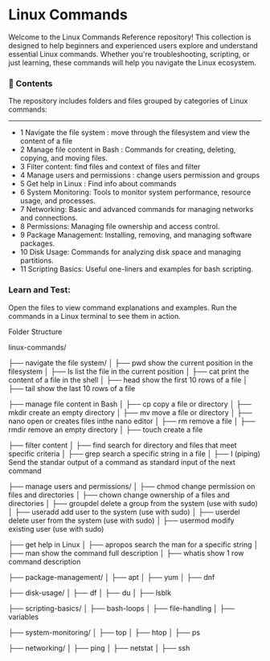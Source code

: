 # Linux Commands

Welcome to the Linux Commands Reference repository! This collection is designed to help beginners and experienced users explore and understand essential Linux commands. Whether you're troubleshooting, scripting, or just learning, these commands will help you navigate the Linux ecosystem.

### 📖 Contents
The repository includes folders and files grouped by categories of Linux commands:

---


- 1 Navigate the file system : move through the filesystem and view the content of a file
- 2 Manage file content in Bash : Commands for creating, deleting, copying, and moving files.
- 3 Filter content: find files and context of files and filter
- 4 Manage users and permissions : change users permission and groups
- 5 Get help in Linux :  Find info about commands
- 6 System Monitoring: Tools to monitor system performance, resource usage, and processes.
- 7 Networking: Basic and advanced commands for managing networks and connections.
- 8 Permissions: Managing file ownership and access control.
- 9 Package Management: Installing, removing, and managing software packages.
- 10 Disk Usage: Commands for analyzing disk space and managing partitions.
- 11 Scripting Basics: Useful one-liners and examples for bash scripting.

### Learn and Test:
Open the files to view command explanations and examples.
Run the commands in a Linux terminal to see them in action.

Folder Structure

linux-commands/

├── navigate the file system/
│   ├── pwd show the current position in the filesystem
│   ├── ls list the file in the current position
│   ├── cat print the content of a file in the shell
│   ├── head show the first 10 rows of a file
│   ├── tail show the last 10 rows of a file

├── manage file content in Bash
│   ├── cp copy a file or directory
│   ├── mkdir create an empty directory
│   ├── mv move a file or directory
│   ├── nano open or creates files inthe nano editor
│   ├── rm remove a file
│   ├── rmdir remove an empty directory
│   ├── touch create a file

├── filter content
│   ├── find search for directory and files that meet specific criteria
│   ├── grep search a specific string in a file
│   ├── I (piping) Send the standar output of a command as standard input of the next command

├── manage users and permissions/
│   ├── chmod change permission on files and directories
│   ├── chown change ownership of a files and directories
│   ├── groupdel delete a group from the system (use with sudo)
│   ├── useradd add user to the system (use with sudo)
│   ├── userdel delete user from the system (use with sudo)
│   ├── usermod modify existing user (use with sudo)

├── get help in Linux
│   ├── apropos search the man for a specific string
│   ├── man show the command full description
│   ├── whatis show 1 row command description

├── package-management/
│   ├── apt
│   ├── yum
│   ├── dnf

├── disk-usage/
│   ├── df
│   ├── du
│   ├── lsblk

├── scripting-basics/
│   ├── bash-loops
│   ├── file-handling
│   ├── variables

├── system-monitoring/
│   ├── top
│   ├── htop
│   ├── ps

├── networking/
│   ├── ping
│   ├── netstat
│   ├── ssh
